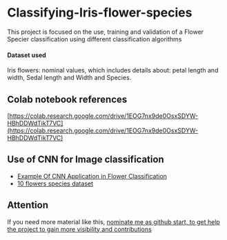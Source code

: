 # Classifying-Iris-flower-species
This project is focused on the use, training and validation of a Flower Specier classification using different classification algorithms

#### Dataset used

Iris flowers:  nominal values, which includes details about: petal length and width, Sedal length and Width and Species.

## Colab notebook references
[https://colab.research.google.com/drive/1EOG7nx9de0OsxSDYW-HBhDDWdTikT7VC](https://colab.research.google.com/drive/1EOG7nx9de0OsxSDYW-HBhDDWdTikT7VC)

## Use of CNN for Image classification 
* [Example Of CNN Application in Flower Classification](https://cainvas.ai-tech.systems/use-cases/flower-classification-app-2/)
* [10 flowers species dataset](https://www.kaggle.com/olgabelitskaya/flower-color-images)


## Attention
If you need more material like this, [nominate me as github start, to get help the project to gain more visibility and contributions](https://stars.github.com/program/)
